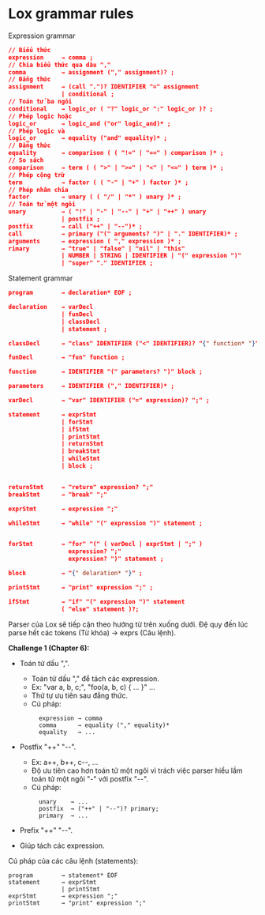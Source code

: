 
# Lox grammar rules
Expression grammar
```json
// Biểu thức
expression     → comma ;
// Chia biểu thức qua dâu ","
comma          → assignment ("," assignment)? ;
// Đẳng thức
assignment     → (call ".")? IDENTIFIER "=" assignment 
               | conditional ;
// Toán tử ba ngôi
conditional    → logic_or ( "?" logic_or ":" logic_or )? ;
// Phép logic hoặc
logic_or       → logic_and ("or" logic_and)* ;
// Phép logic và
logic_or       → equality ("and" equality)* ;
// Đẳng thức
equality       → comparison ( ( "!=" | "==" ) comparison )* ;
// So sách
comparison     → term ( ( ">" | ">=" | "<" | "<=" ) term )* ;
// Phép cộng trừ
term           → factor ( ( "-" | "+" ) factor )* ;
// Phép nhân chia
factor         → unary ( ( "/" | "*" ) unary )* ;
// Toán tử một ngôi
unary          → ( "!" | "-" | "--" | "+" | "++" ) unary
               | postfix ;
postfix        → call ("++" | "--")* ;
call           → primary ("(" arguments? ")" | "." IDENTIFIER)* ;
arguments      → expression ( "," expression )* ;
rimary         → "true" | "false" | "nil" | "this"
               | NUMBER | STRING | IDENTIFIER | "(" expression ")"
               | "super" "." IDENTIFIER ;
```

Statement grammar
```json
program        → declaration* EOF ; 

declaration    → varDecl
               | funDecl
               | classDecl
               | statement ;

classDecl      → "class" IDENTIFIER ("<" IDENTIFIER)? "{" function* "}"    

funDecl        → "fun" function ;

function       → IDENTIFIER "(" parameters? ")" block ;

parameters     → IDENTIFIER ("," IDENTIFIER)* ;

varDecl        → "var" IDENTIFIER ("=" expression)? ";" ;

statement      → exprStmt
               | forStmt
               | ifStmt
               | printStmt 
               | returnStmt
               | breakStmt
               | whileStmt
               | block ;


returnStmt     → "return" expression? ";"
breakStmt      → "break" ";"

exprStmt       → expression ";"

whileStmt      → "while" "(" expression ")" statement ;


forStmt        → "for" "(" ( varDecl | exprStmt | ";" )
                 expression? ";"
                 expression? ")" statement ;

block          → "{" delaration* "}" ;

printStmt      → "print" expression ";" ;

ifStmt         → "if" "(" expression ")" statement 
               ( "else" statement )?;
```

Parser của Lox sẽ tiếp cận theo hướng từ trên xuống dưới.
Đệ quy đến lúc parse hết các tokens (Từ khóa) → exprs (Câu lệnh).


<b>Challenge 1 (Chapter 6):</b>
- Toán tử dấu ",".
  - Toán tử dấu "," để tách các expression.
  - Ex: "var a, b, c;", "foo(a, b, c) { ... }" ...
  - Thứ tự ưu tiên sau đẳng thức.
  - Cú pháp:
    ```
      expression → comma
      comma      → equality ("," equality)*
      equality   → ...
    ```

- Postfix "++" "--".
  - Ex: a++, b++, c--, ...
  - Độ ưu tiên cao hơn toán tử một ngôi vì trách việc parser hiểu lầm toán tử một ngôi "-" với postfix "--".
  - Cú pháp:
    ```
      unary    → ...
      postfix  → ("++" | "--")? primary;
      primary  → ...
    ```
- Prefix "++" "--".
- Giúp tách các expression.

Cú pháp của các câu lệnh (statements):
```
program        → statement* EOF
statement      → exprStmt
               | printStmt
exprStmt       → expression ";"
printStmt      → "print" expression ";"
```